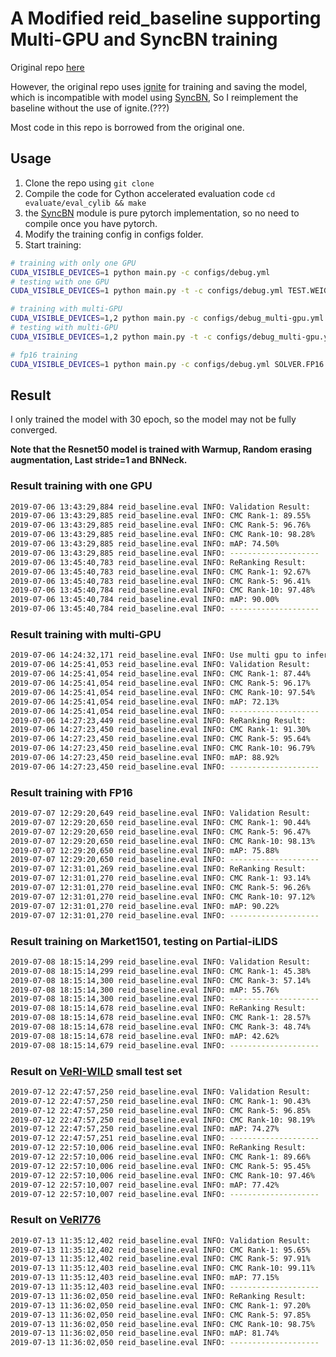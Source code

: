 # A Modified reid_baseline supporting Multi-GPU and SyncBN training

Original repo [here](https://github.com/michuanhaohao/reid-strong-baseline)

However, the original repo uses [ignite](https://github.com/pytorch/ignite) for training and saving the model, which is incompatible with model using [SyncBN](https://github.com/vacancy/Synchronized-BatchNorm-PyTorch), So I reimplement the baseline without the use of ignite.(???)

Most code in this repo is borrowed from the original one.

## Usage

1. Clone the repo using `git clone `
2. Compile the code for Cython accelerated evaluation code `cd evaluate/eval_cylib && make`
3. the [SyncBN](https://github.com/vacancy/Synchronized-BatchNorm-PyTorch) module is pure pytorch implementation, so no need to compile once you have pytorch.
4. Modify the training config in configs folder.
5. Start training:

```bash
# training with only one GPU
CUDA_VISIBLE_DEVICES=1 python main.py -c configs/debug.yml
# testing with one GPU
CUDA_VISIBLE_DEVICES=1 python main.py -t -c configs/debug.yml TEST.WEIGHT /path/to/saved/weights

# training with multi-GPU
CUDA_VISIBLE_DEVICES=1,2 python main.py -c configs/debug_multi-gpu.yml
# testing with multi-GPU
CUDA_VISIBLE_DEVICES=1,2 python main.py -t -c configs/debug_multi-gpu.yml TEST.WEIGHT /path/to/saved/weights

# fp16 training
CUDA_VISIBLE_DEVICES=1 python main.py -c configs/debug.yml SOLVER.FP16 True
```

## Result

I only trained the model with 30 epoch, so the model may not be fully converged.

**Note that the Resnet50 model is trained with Warmup, Random erasing augmentation, Last stride=1 and BNNeck.** 

### Result training with one GPU

```bash
2019-07-06 13:43:29,884 reid_baseline.eval INFO: Validation Result:
2019-07-06 13:43:29,885 reid_baseline.eval INFO: CMC Rank-1: 89.55%
2019-07-06 13:43:29,885 reid_baseline.eval INFO: CMC Rank-5: 96.76%
2019-07-06 13:43:29,885 reid_baseline.eval INFO: CMC Rank-10: 98.28%
2019-07-06 13:43:29,885 reid_baseline.eval INFO: mAP: 74.50%
2019-07-06 13:43:29,885 reid_baseline.eval INFO: --------------------
2019-07-06 13:45:40,783 reid_baseline.eval INFO: ReRanking Result:
2019-07-06 13:45:40,783 reid_baseline.eval INFO: CMC Rank-1: 92.67%
2019-07-06 13:45:40,783 reid_baseline.eval INFO: CMC Rank-5: 96.41%
2019-07-06 13:45:40,784 reid_baseline.eval INFO: CMC Rank-10: 97.48%
2019-07-06 13:45:40,784 reid_baseline.eval INFO: mAP: 90.00%
2019-07-06 13:45:40,784 reid_baseline.eval INFO: --------------------
```

### Result training with multi-GPU

```bash
2019-07-06 14:24:32,171 reid_baseline.eval INFO: Use multi gpu to inference
2019-07-06 14:25:41,053 reid_baseline.eval INFO: Validation Result:
2019-07-06 14:25:41,054 reid_baseline.eval INFO: CMC Rank-1: 87.44%
2019-07-06 14:25:41,054 reid_baseline.eval INFO: CMC Rank-5: 96.17%
2019-07-06 14:25:41,054 reid_baseline.eval INFO: CMC Rank-10: 97.54%
2019-07-06 14:25:41,054 reid_baseline.eval INFO: mAP: 72.13%
2019-07-06 14:25:41,054 reid_baseline.eval INFO: --------------------
2019-07-06 14:27:23,449 reid_baseline.eval INFO: ReRanking Result:
2019-07-06 14:27:23,450 reid_baseline.eval INFO: CMC Rank-1: 91.30%
2019-07-06 14:27:23,450 reid_baseline.eval INFO: CMC Rank-5: 95.64%
2019-07-06 14:27:23,450 reid_baseline.eval INFO: CMC Rank-10: 96.79%
2019-07-06 14:27:23,450 reid_baseline.eval INFO: mAP: 88.92%
2019-07-06 14:27:23,450 reid_baseline.eval INFO: --------------------
```

### Result training with FP16

```bash
2019-07-07 12:29:20,649 reid_baseline.eval INFO: Validation Result:
2019-07-07 12:29:20,650 reid_baseline.eval INFO: CMC Rank-1: 90.44%
2019-07-07 12:29:20,650 reid_baseline.eval INFO: CMC Rank-5: 96.47%
2019-07-07 12:29:20,650 reid_baseline.eval INFO: CMC Rank-10: 98.13%
2019-07-07 12:29:20,650 reid_baseline.eval INFO: mAP: 75.88%
2019-07-07 12:29:20,650 reid_baseline.eval INFO: --------------------
2019-07-07 12:31:01,269 reid_baseline.eval INFO: ReRanking Result:
2019-07-07 12:31:01,270 reid_baseline.eval INFO: CMC Rank-1: 93.14%
2019-07-07 12:31:01,270 reid_baseline.eval INFO: CMC Rank-5: 96.26%
2019-07-07 12:31:01,270 reid_baseline.eval INFO: CMC Rank-10: 97.12%
2019-07-07 12:31:01,270 reid_baseline.eval INFO: mAP: 90.22%
2019-07-07 12:31:01,270 reid_baseline.eval INFO: --------------------
```

### Result training on Market1501, testing on Partial-iLIDS

```bash
2019-07-08 18:15:14,299 reid_baseline.eval INFO: Validation Result:
2019-07-08 18:15:14,299 reid_baseline.eval INFO: CMC Rank-1: 45.38%
2019-07-08 18:15:14,300 reid_baseline.eval INFO: CMC Rank-3: 57.14%
2019-07-08 18:15:14,300 reid_baseline.eval INFO: mAP: 55.76%
2019-07-08 18:15:14,300 reid_baseline.eval INFO: --------------------
2019-07-08 18:15:14,678 reid_baseline.eval INFO: ReRanking Result:
2019-07-08 18:15:14,678 reid_baseline.eval INFO: CMC Rank-1: 28.57%
2019-07-08 18:15:14,678 reid_baseline.eval INFO: CMC Rank-3: 48.74%
2019-07-08 18:15:14,678 reid_baseline.eval INFO: mAP: 42.62%
2019-07-08 18:15:14,679 reid_baseline.eval INFO: --------------------
```

### Result on [VeRI-WILD](https://github.com/PKU-IMRE/VERI-Wild) small test set

```bash
2019-07-12 22:47:57,250 reid_baseline.eval INFO: Validation Result:
2019-07-12 22:47:57,250 reid_baseline.eval INFO: CMC Rank-1: 90.43%
2019-07-12 22:47:57,250 reid_baseline.eval INFO: CMC Rank-5: 96.85%
2019-07-12 22:47:57,250 reid_baseline.eval INFO: CMC Rank-10: 98.19%
2019-07-12 22:47:57,250 reid_baseline.eval INFO: mAP: 74.27%
2019-07-12 22:47:57,251 reid_baseline.eval INFO: --------------------
2019-07-12 22:57:10,006 reid_baseline.eval INFO: ReRanking Result:
2019-07-12 22:57:10,006 reid_baseline.eval INFO: CMC Rank-1: 89.66%
2019-07-12 22:57:10,006 reid_baseline.eval INFO: CMC Rank-5: 95.45%
2019-07-12 22:57:10,006 reid_baseline.eval INFO: CMC Rank-10: 97.46%
2019-07-12 22:57:10,007 reid_baseline.eval INFO: mAP: 77.42%
2019-07-12 22:57:10,007 reid_baseline.eval INFO: --------------------
```

### Result on [VeRI776](https://github.com/VehicleReId/VeRidataset)

```bash
2019-07-13 11:35:12,402 reid_baseline.eval INFO: Validation Result:
2019-07-13 11:35:12,402 reid_baseline.eval INFO: CMC Rank-1: 95.65%
2019-07-13 11:35:12,402 reid_baseline.eval INFO: CMC Rank-5: 97.91%
2019-07-13 11:35:12,403 reid_baseline.eval INFO: CMC Rank-10: 99.11%
2019-07-13 11:35:12,403 reid_baseline.eval INFO: mAP: 77.15%
2019-07-13 11:35:12,403 reid_baseline.eval INFO: --------------------
2019-07-13 11:36:02,050 reid_baseline.eval INFO: ReRanking Result:
2019-07-13 11:36:02,050 reid_baseline.eval INFO: CMC Rank-1: 97.20%
2019-07-13 11:36:02,050 reid_baseline.eval INFO: CMC Rank-5: 97.85%
2019-07-13 11:36:02,050 reid_baseline.eval INFO: CMC Rank-10: 98.75%
2019-07-13 11:36:02,050 reid_baseline.eval INFO: mAP: 81.74%
2019-07-13 11:36:02,050 reid_baseline.eval INFO: --------------------
```

